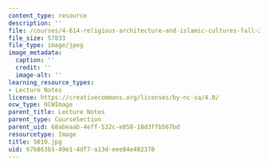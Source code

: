 ```yaml
---
content_type: resource
description: ''
file: /courses/4-614-religious-architecture-and-islamic-cultures-fall-2002/67b863b549e14df7a13deee84e482370_5010.jpg
file_size: 57833
file_type: image/jpeg
image_metadata:
  caption: ''
  credit: ''
  image-alt: ''
learning_resource_types:
- Lecture Notes
license: https://creativecommons.org/licenses/by-nc-sa/4.0/
ocw_type: OCWImage
parent_title: Lecture Notes
parent_type: CourseSection
parent_uid: 68abeaab-4eff-532c-e858-18d3ffb567bd
resourcetype: Image
title: 5010.jpg
uid: 67b863b5-49e1-4df7-a13d-eee84e482370
---
```

